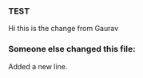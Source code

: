 ### TEST
Hi this is the change from Gaurav


### Someone else changed this file:
Added a new line.

